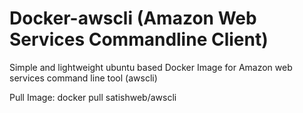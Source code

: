 # Docker-awscli (Amazon Web Services Commandline Client)
Simple and lightweight ubuntu based Docker Image for Amazon web services command line tool (awscli)

Pull Image: docker pull satishweb/awscli
